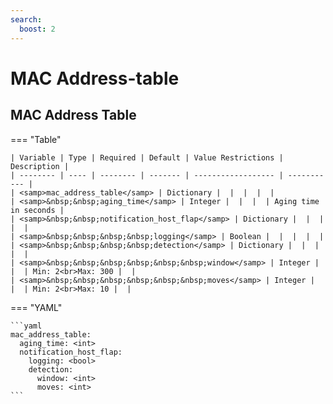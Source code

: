 ```yaml
---
search:
  boost: 2
---
```


# MAC Address-table
## MAC Address Table

=== "Table"


    | Variable | Type | Required | Default | Value Restrictions | Description |
    | -------- | ---- | -------- | ------- | ------------------ | ----------- |
    | <samp>mac_address_table</samp> | Dictionary |  |  |  |  |
    | <samp>&nbsp;&nbsp;aging_time</samp> | Integer |  |  |  | Aging time in seconds |
    | <samp>&nbsp;&nbsp;notification_host_flap</samp> | Dictionary |  |  |  |  |
    | <samp>&nbsp;&nbsp;&nbsp;&nbsp;logging</samp> | Boolean |  |  |  |  |
    | <samp>&nbsp;&nbsp;&nbsp;&nbsp;detection</samp> | Dictionary |  |  |  |  |
    | <samp>&nbsp;&nbsp;&nbsp;&nbsp;&nbsp;&nbsp;window</samp> | Integer |  |  | Min: 2<br>Max: 300 |  |
    | <samp>&nbsp;&nbsp;&nbsp;&nbsp;&nbsp;&nbsp;moves</samp> | Integer |  |  | Min: 2<br>Max: 10 |  |

=== "YAML"

    ```yaml
    mac_address_table:
      aging_time: <int>
      notification_host_flap:
        logging: <bool>
        detection:
          window: <int>
          moves: <int>
    ```
